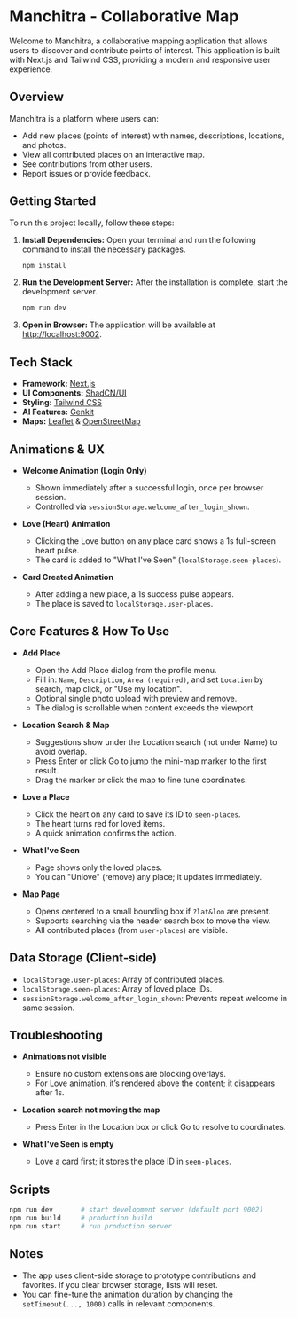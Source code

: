 # Manchitra - Collaborative Map

Welcome to Manchitra, a collaborative mapping application that allows users to discover and contribute points of interest. This application is built with Next.js and Tailwind CSS, providing a modern and responsive user experience.

## Overview

Manchitra is a platform where users can:
- Add new places (points of interest) with names, descriptions, locations, and photos.
- View all contributed places on an interactive map.
- See contributions from other users.
- Report issues or provide feedback.

## Getting Started

To run this project locally, follow these steps:

1.  **Install Dependencies:**
    Open your terminal and run the following command to install the necessary packages.
    ```bash
    npm install
    ```

2.  **Run the Development Server:**
    After the installation is complete, start the development server.
    ```bash
    npm run dev
    ```

3.  **Open in Browser:**
    The application will be available at [http://localhost:9002](http://localhost:9002).

## Tech Stack

- **Framework:** [Next.js](https://nextjs.org/)
- **UI Components:** [ShadCN/UI](https://ui.shadcn.com/)
- **Styling:** [Tailwind CSS](https://tailwindcss.com/)
- **AI Features:** [Genkit](https://firebase.google.com/docs/genkit)
- **Maps:** [Leaflet](https://leafletjs.com/) & [OpenStreetMap](https://www.openstreetmap.org/)

## Animations & UX

- **Welcome Animation (Login Only)**
  - Shown immediately after a successful login, once per browser session.
  - Controlled via `sessionStorage.welcome_after_login_shown`.

- **Love (Heart) Animation**
  - Clicking the Love button on any place card shows a 1s full-screen heart pulse.
  - The card is added to "What I've Seen" (`localStorage.seen-places`).

- **Card Created Animation**
  - After adding a new place, a 1s success pulse appears.
  - The place is saved to `localStorage.user-places`.

## Core Features & How To Use

- **Add Place**
  - Open the Add Place dialog from the profile menu.
  - Fill in: `Name`, `Description`, `Area (required)`, and set `Location` by search, map click, or "Use my location".
  - Optional single photo upload with preview and remove.
  - The dialog is scrollable when content exceeds the viewport.

- **Location Search & Map**
  - Suggestions show under the Location search (not under Name) to avoid overlap.
  - Press Enter or click Go to jump the mini-map marker to the first result.
  - Drag the marker or click the map to fine tune coordinates.

- **Love a Place**
  - Click the heart on any card to save its ID to `seen-places`.
  - The heart turns red for loved items.
  - A quick animation confirms the action.

- **What I've Seen**
  - Page shows only the loved places.
  - You can "Unlove" (remove) any place; it updates immediately.

- **Map Page**
  - Opens centered to a small bounding box if `?lat&lon` are present.
  - Supports searching via the header search box to move the view.
  - All contributed places (from `user-places`) are visible.

## Data Storage (Client-side)

- `localStorage.user-places`: Array of contributed places.
- `localStorage.seen-places`: Array of loved place IDs.
- `sessionStorage.welcome_after_login_shown`: Prevents repeat welcome in same session.

## Troubleshooting

- **Animations not visible**
  - Ensure no custom extensions are blocking overlays.
  - For Love animation, it’s rendered above the content; it disappears after 1s.

- **Location search not moving the map**
  - Press Enter in the Location box or click Go to resolve to coordinates.

- **What I've Seen is empty**
  - Love a card first; it stores the place ID in `seen-places`.

## Scripts

```bash
npm run dev       # start development server (default port 9002)
npm run build     # production build
npm run start     # run production server
```

## Notes

- The app uses client-side storage to prototype contributions and favorites. If you clear browser storage, lists will reset.
- You can fine-tune the animation duration by changing the `setTimeout(..., 1000)` calls in relevant components.
